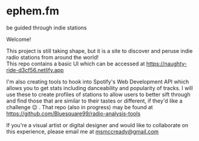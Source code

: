 # ephem.fm
be guided through indie stations

Welcome! 

This project is still taking shape, but it is a site to discover and peruse indie radio stations from around the world!  
This repo contains a basic UI which can be accessed at https://naughty-ride-d3cf56.netlify.app 

I'm also creating tools to hook into Spotify's Web Development API which allows you to get stats including danceability and popularity of tracks.
I will use these to create profiles of stations to allow users to better sift through and find those that are similar to their tastes or different, 
if they'd like a challenge 😉 .  That repo (also in progress) may be found at https://github.com/Bluesquare99/radio-analysis-tools 

If you're a visual artist or digital designer and would like to collaborate on this experience, please email me at msmccready@gmail.com

